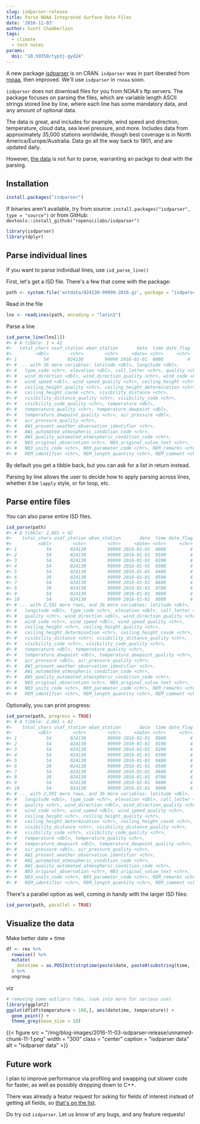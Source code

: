 ```yaml
---
slug: isdparser-release
title: Parse NOAA Integrated Surface Data Files
date: '2016-11-03'
author: Scott Chamberlain
tags:
  - climate
  - tech notes
params:
  doi: "10.59350/typ3j-gyd24"
---
```


A new package [isdparser](https://cran.rstudio.com/web/packages/isdparser) is
on CRAN. `isdparser` was in part liberated from [rnoaa](https://github.com/ropensci/rnoaa),
then improved. We'll use `isdparser` in `rnoaa` soon.

`isdparser` does not download files for you from NOAA's ftp servers. The
package focuses on parsing the files, which are variable length ASCII strings
stored line by line, where each line has some mandatory data, and any amount
of optional data.

The data is great, and includes for example, wind speed and direction, temperature,
cloud data, sea level pressure, and more. Includes data from approximately 35,000
stations worldwide, though best coverage is in North America/Europe/Australia.
Data go all the way back to 1901, and are updated daily.

However, [the data](ftp://ftp.ncdc.noaa.gov/pub/data/noaa/) is not fun to parse,
warranting an packge to deal with the parsing.

## Installation


```r
install.packages("isdparser")
```

If binaries aren't available, try from source:
`install.packages("isdparser", type = "source")` or from GitHub:
`devtools::install_github("ropenscilabs/isdparser")`


```r
library(isdparser)
library(dplyr)
```

## Parse individual lines

If you want to parse individual lines, use `isd_parse_line()`

First, let's get a ISD file. There's a few that come with the package:


```r
path <- system.file('extdata/024130-99999-2016.gz', package = "isdparser")
```

Read in the file


```r
lns <- readLines(path, encoding = "latin1")
```

Parse a line


```r
isd_parse_line(lns[1])
#> # A tibble: 1 × 42
#>   total_chars usaf_station wban_station       date  time date_flag
#>         <dbl>        <chr>        <chr>     <date> <chr>     <chr>
#> 1          54       024130        99999 2016-01-01  0000         4
#> # ... with 36 more variables: latitude <dbl>, longitude <dbl>,
#> #   type_code <chr>, elevation <dbl>, call_letter <chr>, quality <chr>,
#> #   wind_direction <dbl>, wind_direction_quality <chr>, wind_code <chr>,
#> #   wind_speed <dbl>, wind_speed_quality <chr>, ceiling_height <chr>,
#> #   ceiling_height_quality <chr>, ceiling_height_determination <chr>,
#> #   ceiling_height_cavok <chr>, visibility_distance <chr>,
#> #   visibility_distance_quality <chr>, visibility_code <chr>,
#> #   visibility_code_quality <chr>, temperature <dbl>,
#> #   temperature_quality <chr>, temperature_dewpoint <dbl>,
#> #   temperature_dewpoint_quality <chr>, air_pressure <dbl>,
#> #   air_pressure_quality <chr>,
#> #   AW1_present_weather_observation_identifier <chr>,
#> #   AW1_automated_atmospheric_condition_code <chr>,
#> #   AW1_quality_automated_atmospheric_condition_code <chr>,
#> #   N03_original_observation <chr>, N03_original_value_text <chr>,
#> #   N03_units_code <chr>, N03_parameter_code <chr>, REM_remarks <chr>,
#> #   REM_identifier <chr>, REM_length_quantity <chr>, REM_comment <chr>
```

By default you get a tibble back, but you can ask for a list in return instead.

Parsing by line allows the user to decide how to apply parsing across lines,
whether it be `lapply` style, or for loop, etc.

## Parse entire files

You can also parse entire ISD files.


```r
isd_parse(path)
#> # A tibble: 2,601 × 42
#>    total_chars usaf_station wban_station       date  time date_flag
#>          <dbl>        <chr>        <chr>     <date> <chr>     <chr>
#> 1           54       024130        99999 2016-01-01  0000         4
#> 2           54       024130        99999 2016-01-01  0100         4
#> 3           54       024130        99999 2016-01-01  0200         4
#> 4           54       024130        99999 2016-01-01  0300         4
#> 5           54       024130        99999 2016-01-01  0400         4
#> 6           39       024130        99999 2016-01-01  0500         4
#> 7           54       024130        99999 2016-01-01  0600         4
#> 8           39       024130        99999 2016-01-01  0700         4
#> 9           54       024130        99999 2016-01-01  0800         4
#> 10          54       024130        99999 2016-01-01  0900         4
#> # ... with 2,591 more rows, and 36 more variables: latitude <dbl>,
#> #   longitude <dbl>, type_code <chr>, elevation <dbl>, call_letter <chr>,
#> #   quality <chr>, wind_direction <dbl>, wind_direction_quality <chr>,
#> #   wind_code <chr>, wind_speed <dbl>, wind_speed_quality <chr>,
#> #   ceiling_height <chr>, ceiling_height_quality <chr>,
#> #   ceiling_height_determination <chr>, ceiling_height_cavok <chr>,
#> #   visibility_distance <chr>, visibility_distance_quality <chr>,
#> #   visibility_code <chr>, visibility_code_quality <chr>,
#> #   temperature <dbl>, temperature_quality <chr>,
#> #   temperature_dewpoint <dbl>, temperature_dewpoint_quality <chr>,
#> #   air_pressure <dbl>, air_pressure_quality <chr>,
#> #   AW1_present_weather_observation_identifier <chr>,
#> #   AW1_automated_atmospheric_condition_code <chr>,
#> #   AW1_quality_automated_atmospheric_condition_code <chr>,
#> #   N03_original_observation <chr>, N03_original_value_text <chr>,
#> #   N03_units_code <chr>, N03_parameter_code <chr>, REM_remarks <chr>,
#> #   REM_identifier <chr>, REM_length_quantity <chr>, REM_comment <chr>
```

Optionally, you can print progress:


```r
isd_parse(path, progress = TRUE)
#> # A tibble: 2,601 × 42
#>    total_chars usaf_station wban_station       date  time date_flag
#>          <dbl>        <chr>        <chr>     <date> <chr>     <chr>
#> 1           54       024130        99999 2016-01-01  0000         4
#> 2           54       024130        99999 2016-01-01  0100         4
#> 3           54       024130        99999 2016-01-01  0200         4
#> 4           54       024130        99999 2016-01-01  0300         4
#> 5           54       024130        99999 2016-01-01  0400         4
#> 6           39       024130        99999 2016-01-01  0500         4
#> 7           54       024130        99999 2016-01-01  0600         4
#> 8           39       024130        99999 2016-01-01  0700         4
#> 9           54       024130        99999 2016-01-01  0800         4
#> 10          54       024130        99999 2016-01-01  0900         4
#> # ... with 2,591 more rows, and 36 more variables: latitude <dbl>,
#> #   longitude <dbl>, type_code <chr>, elevation <dbl>, call_letter <chr>,
#> #   quality <chr>, wind_direction <dbl>, wind_direction_quality <chr>,
#> #   wind_code <chr>, wind_speed <dbl>, wind_speed_quality <chr>,
#> #   ceiling_height <chr>, ceiling_height_quality <chr>,
#> #   ceiling_height_determination <chr>, ceiling_height_cavok <chr>,
#> #   visibility_distance <chr>, visibility_distance_quality <chr>,
#> #   visibility_code <chr>, visibility_code_quality <chr>,
#> #   temperature <dbl>, temperature_quality <chr>,
#> #   temperature_dewpoint <dbl>, temperature_dewpoint_quality <chr>,
#> #   air_pressure <dbl>, air_pressure_quality <chr>,
#> #   AW1_present_weather_observation_identifier <chr>,
#> #   AW1_automated_atmospheric_condition_code <chr>,
#> #   AW1_quality_automated_atmospheric_condition_code <chr>,
#> #   N03_original_observation <chr>, N03_original_value_text <chr>,
#> #   N03_units_code <chr>, N03_parameter_code <chr>, REM_remarks <chr>,
#> #   REM_identifier <chr>, REM_length_quantity <chr>, REM_comment <chr>
```

There's a parallel option as well, coming in handy with the larger ISD files:


```r
isd_parse(path, parallel = TRUE)
```

## Visualize the data

Make better date + time


```r
df <- res %>%
  rowwise() %>%
  mutate(
    datetime = as.POSIXct(strptime(paste(date, paste0(substring(time, 1, 2), ":00:00")), "%Y-%m-%d %H:%M:%S"))
  ) %>%
  ungroup
```

viz


```r
# removing some outliers (obs, look into more for serious use)
library(ggplot2)
ggplot(df[df$temperature < 100,], aes(datetime, temperature)) +
  geom_point() +
  theme_grey(base_size = 18)
```

{{< figure src = "/img/blog-images/2016-11-03-isdparser-release/unnamed-chunk-11-1.png" width = "300" class = "center" caption = "isdparser data" alt = "isdparser data" >}}


## Future work

I plan to improve performance via profiling and swapping out slower code for faster,
as well as possibly dropping down to C++.

There was already a featur request for asking for fields of interest instead of
getting all fields, so [that's on the list](https://github.com/ropenscilabs/isdparser/issues/8).

Do try out `isdparser`. Let us know of any bugs, and any feature requests!
